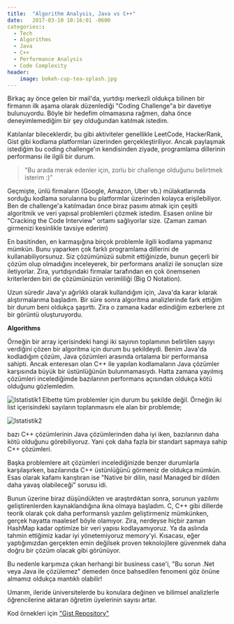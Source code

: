 ```yaml
---
title:  "Algorithm Analysis, Java vs C++"
date:   2017-03-10 10:16:01 -0600
categories::
  - Tech
  - Algorithms
  - Java
  - C++
  - Performance Analysis
  - Code Complexity
header:
    image: bokeh-cup-tea-splash.jpg
---
```


Birkaç ay önce gelen bir mail'da, yurtdışı merkezli oldukça bilinen bir firmanın ilk aşama olarak düzenlediği "Coding Challenge"a bir davetiye bulunuyordu. Böyle bir hedefim olmamasına rağmen, daha önce deneyimlemediğim bir şey olduğundan katılmak istedim.
 
Katılanlar bileceklerdir, bu gibi aktiviteler genellikle LeetCode, HackerRank, Gist gibi kodlama platformları üzerinden gerçekleştiriliyor. Ancak paylaşmak istediğim bu coding challenge'ın kendisinden ziyade, programlama dillerinin performansı ile ilgili bir durum.
 
>"Bu arada merak edenler için, zorlu bir challenge olduğunu belirtmek isterim :)"

Geçmişte, ünlü firmaların (Google, Amazon, Uber vb.) mülakatlarında sorduğu kodlama sorularına bu platformlar üzerinden kolayca erişilebiliyor. Ben de challenge'a katılmadan önce biraz pasımı atmak için çeşitli algoritmik ve veri yapısal problemleri çözmek istedim. Esasen online bir "Cracking the Code Interview" ortamı sağlıyorlar size. (Zaman zaman girmenizi kesinlikle tavsiye ederim)

En basitinden, en karmaşığına birçok problemle ilgili kodlama yapmanız mümkün. Bunu yaparken çok farklı programlama dillerini de kullanabiliyorsunuz. Siz çözümünüzü submit ettiğinizde, bunun geçerli bir çözüm olup olmadığını inceleyerek, bir performans analizi ile sonuçları size iletiyorlar. Zira, yurtdışındaki firmalar tarafından en çok önemsenen kriterlerden biri de çözümünüzün verimliliği (Big O Notation).

Uzun süredir Java'yı ağırlıklı olarak kullandığım için, Java'da karar kılarak alıştırmalarıma başladım. Bir süre sonra algoritma analizlerinde fark ettiğim bir durum beni oldukça şaşırttı. Zira o zamana kadar edindiğim ezberlere zıt bir görüntü oluşturuyordu. 

<b>Algorithms</b>

Örneğin bir array içerisindeki hangi iki sayının toplamının belirtilen sayıyı verdiğini çözen bir algoritma için durum bu şekildeydi. Benim Java'da kodladığım çözüm, Java çözümleri arasında ortalama bir performansa sahipti. Ancak enteresan olan C++ ile yapılan kodlamaların Java çözümler karşısında büyük bir üstünlüğünün bulunmamasıydı. Hatta zamana yayılmış çözümleri incelediğimde bazılarının performans açısından oldukça kötü olduğunu gözlemledim.

![Istatistik1](https://berkdulger.github.io/images/istatistik1.png "Istatistik1")
Elbette tüm problemler için durum bu şekilde değil. Örneğin iki list içerisindeki sayıların toplanmasını ele alan bir problemde;

![Istatistik2](https://berkdulger.github.io/images/istatistik2.png "Istatistik2")

bazı C++ çözümlerinin Java çözümlerinden daha iyi iken, bazılarının daha kötü olduğunu görebiliyoruz. Yani çok daha fazla bir standart sapmaya sahip C++ çözümleri.

Başka problemlere ait çözümleri incelediğinizde benzer durumlarla karşılaşırken, bazılarında C++ üstünlüğünü görmeniz de oldukça mümkün. Esas olarak kafamı karıştıran ise "Native bir dilin, nasıl Managed bir dilden daha yavaş olabileceği" sorusu idi.

Bunun üzerine biraz düşündükten ve araştırdıktan sonra, sorunun yazılımı geliştirenlerden kaynaklandığına ikna olmaya başladım. C, C++ gibi dillerde teorik olarak çok daha performanslı yazılım geliştirmeniz mümkünken, gerçek hayatta maalesef böyle olamıyor. Zira, nerdeyse hiçbir zaman HashMap kadar optimize bir veri yapısı kodlayamıyoruz. Ya da aslında tahmin ettiğimiz kadar iyi yönetemiyoruz memory'yi. Kısacası, eğer yaptığımızdan gerçekten emin değilsek proven teknolojilere güvenmek daha doğru bir çözüm olacak gibi görünüyor.

Bu nedenle karşımıza çıkan herhangi bir business case'i, "Bu sorun .Net veya Java ile çözülemez" demeden önce bahsedilen fenomeni göz önüne almamız oldukça mantıklı olabilir!

Umarım, ileride üniversitelerde bu konulara değinen ve bilimsel analizlerle öğrencilerine aktaran öğretim üyelerinin sayısı artar.

Kod örnekleri için ["Gist Repository"](https://gist.github.com/berkdulger) 

